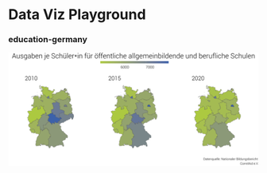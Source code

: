 # Data Viz Playground

### education-germany
![education](https://github.com/ZoeWolter/data-viz-playground/blob/main/img/map_education_dev_selected.svg?raw=true)